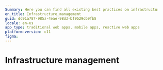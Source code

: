 ```yaml
---
Summary: Here you can find all existing best practices on infrastructure management.
en_title: Infrastructure_management
guid: dc91a787-985a-4eae-98d3-bf9529cb9fb8
locale: en-us
app_type: traditional web apps, mobile apps, reactive web apps
platform-version: o11
figma:
---
```

# Infrastructure management

